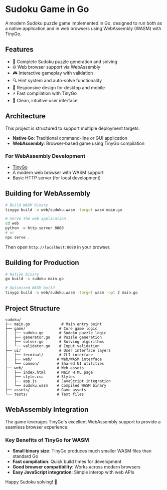 # Sudoku Game in Go

A modern Sudoku puzzle game implemented in Go, designed to run both as a native application and in web browsers using WebAssembly (WASM) with TinyGo.

## Features

- 🎯 Complete Sudoku puzzle generation and solving
- 🌐 Web browser support via WebAssembly
- 🎮 Interactive gameplay with validation
- 🔍 Hint system and auto-solve functionality
- 📱 Responsive design for desktop and mobile
- ⚡ Fast compilation with TinyGo
- 🎨 Clean, intuitive user interface

## Architecture

This project is structured to support multiple deployment targets:

- **Native Go**: Traditional command-line or GUI application
- **WebAssembly**: Browser-based game using TinyGo compilation

### For WebAssembly Development

- [TinyGo](https://tinygo.org/getting-started/install/)
- A modern web browser with WASM support
- Basic HTTP server (for local development)

## Building for WebAssembly

```bash
# Build WASM binary
tinygo build -o web/sudoku.wasm -target wasm main.go

# Serve the web application
cd web
python -m http.server 8080
# or
npx serve .
```

Then open `http://localhost:8080` in your browser.

## Building for Production

```bash
# Native binary
go build -o sudoku main.go

# Optimized WASM build
tinygo build -o web/sudoku.wasm -target wasm -opt 2 main.go
```

## Project Structure

```text
sudoku/
├── main.go              # Main entry point
├── game/               # Core game logic
│   ├── sudoku.go       # Sudoku puzzle logic
│   ├── generator.go    # Puzzle generation
│   ├── solver.go       # Solving algorithms
│   └── validator.go    # Input validation
├── ui/                 # User interface layers
│   ├── terminal/       # CLI interface
│   ├── web/           # Web/WASM interface
│   └── common/        # Shared UI utilities
├── web/               # Web assets
│   ├── index.html     # Main HTML page
│   ├── style.css      # Styles
│   ├── app.js         # JavaScript integration
│   └── sudoku.wasm    # Compiled WASM binary
├── assets/            # Game assets
└── tests/             # Test files
```

## WebAssembly Integration

The game leverages TinyGo's excellent WebAssembly support to provide a seamless browser experience:

### Key Benefits of TinyGo for WASM

- **Small binary size**: TinyGo produces much smaller WASM files than standard Go
- **Fast compilation**: Quick build times for development
- **Good browser compatibility**: Works across modern browsers
- **Easy JavaScript integration**: Simple interop with web APIs

Happy Sudoku solving! 🧩
